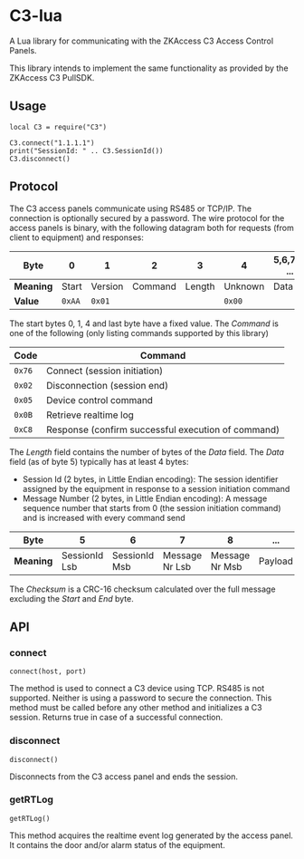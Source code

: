 # C3-lua
A Lua library for communicating with the ZKAccess C3 Access Control Panels.

This library intends to implement the same functionality as provided by the ZKAccess C3 PullSDK.

## Usage
```
local C3 = require("C3")

C3.connect("1.1.1.1")
print("SessionId: " .. C3.SessionId())
C3.disconnect()
```

## Protocol
The C3 access panels communicate using RS485 or TCP/IP. The connection is optionally secured by a password.
The wire protocol for the access panels is binary, with the following datagram both for requests (from client to equipment) and responses:

Byte        | 0      | 1       | 2       | 3      | 4       | 5,6,7,8, ...  | n-2, n-1 | n
------------|--------|---------|---------|--------|---------|---------------|----------|-----
**Meaning** | Start  | Version | Command | Length | Unknown | Data          | Checksum | End
**Value**   | `0xAA` | `0x01`  |         |        | `0x00`  |               |          | `0x55`

The start bytes 0, 1, 4 and last byte have a fixed value. 
The *Command* is one of the following (only listing commands supported by this library)

Code   | Command
-------|--------
`0x76` | Connect (session initiation)
`0x02` | Disconnection (session end)
`0x05` | Device control command
`0x0B` | Retrieve realtime log
`0xC8` | Response (confirm successful execution of command)

The *Length* field contains the number of bytes of the *Data* field.
The *Data* field (as of byte 5) typically has at least 4 bytes:
- Session Id (2 bytes, in Little Endian encoding): The session identifier assigned by the equipment in response to a session initiation command
- Message Number (2 bytes, in Little Endian encoding): A message sequence number that starts from 0 (the session initiation command) and is increased with every command send

Byte        | 5             | 6             | 7              | 8              | ...
------------|---------------|---------------|----------------|----------------|--------
**Meaning** | SessionId Lsb | SessionId Msb | Message Nr Lsb | Message Nr Msb | Payload

The *Checksum* is a CRC-16 checksum calculated over the full message excluding the *Start* and *End* byte.

## API

### connect
```
connect(host, port)
```

The method is used to connect a C3 device using TCP. RS485 is not supported. Neither is using a password to secure the connection. This method must be called before any other method and initializes a C3 session. 
Returns true in case of a successful connection.

### disconnect
```
disconnect()
```

Disconnects from the C3 access panel and ends the session.

### getRTLog
```
getRTLog()
```

This method acquires the realtime event log generated by the access panel. It contains the door and/or alarm status of the equipment.
